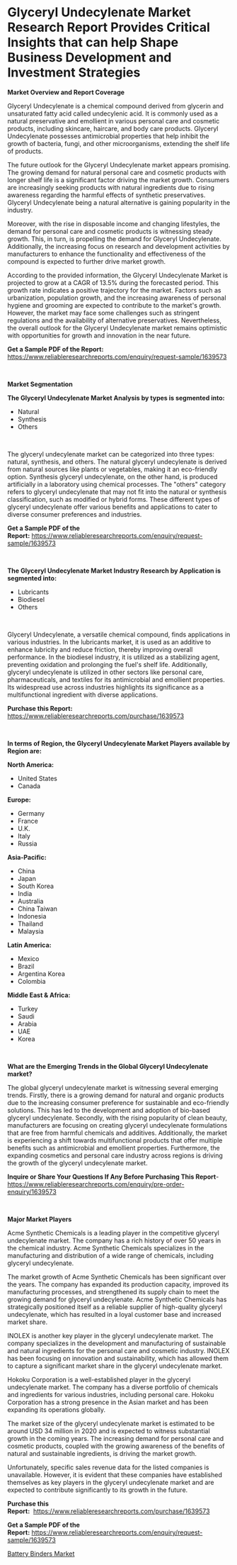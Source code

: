 <p><h1>Glyceryl Undecylenate Market Research Report Provides Critical Insights that can help Shape Business Development and Investment Strategies</h1></p><p><strong>Market Overview and Report Coverage</strong></p>
<p><p>Glyceryl Undecylenate is a chemical compound derived from glycerin and unsaturated fatty acid called undecylenic acid. It is commonly used as a natural preservative and emollient in various personal care and cosmetic products, including skincare, haircare, and body care products. Glyceryl Undecylenate possesses antimicrobial properties that help inhibit the growth of bacteria, fungi, and other microorganisms, extending the shelf life of products.</p><p>The future outlook for the Glyceryl Undecylenate market appears promising. The growing demand for natural personal care and cosmetic products with longer shelf life is a significant factor driving the market growth. Consumers are increasingly seeking products with natural ingredients due to rising awareness regarding the harmful effects of synthetic preservatives. Glyceryl Undecylenate being a natural alternative is gaining popularity in the industry.</p><p>Moreover, with the rise in disposable income and changing lifestyles, the demand for personal care and cosmetic products is witnessing steady growth. This, in turn, is propelling the demand for Glyceryl Undecylenate. Additionally, the increasing focus on research and development activities by manufacturers to enhance the functionality and effectiveness of the compound is expected to further drive market growth.</p><p>According to the provided information, the Glyceryl Undecylenate Market is projected to grow at a CAGR of 13.5% during the forecasted period. This growth rate indicates a positive trajectory for the market. Factors such as urbanization, population growth, and the increasing awareness of personal hygiene and grooming are expected to contribute to the market's growth. However, the market may face some challenges such as stringent regulations and the availability of alternative preservatives. Nevertheless, the overall outlook for the Glyceryl Undecylenate market remains optimistic with opportunities for growth and innovation in the near future.</p></p>
<p><strong>Get a Sample PDF of the Report:</strong> <a href="https://www.reliableresearchreports.com/enquiry/request-sample/1639573">https://www.reliableresearchreports.com/enquiry/request-sample/1639573</a></p>
<p>&nbsp;</p>
<p><strong>Market Segmentation</strong></p>
<p><strong>The Glyceryl Undecylenate Market Analysis by types is segmented into:</strong></p>
<p><ul><li>Natural</li><li>Synthesis</li><li>Others</li></ul></p>
<p>&nbsp;</p>
<p><p>The glyceryl undecylenate market can be categorized into three types: natural, synthesis, and others. The natural glyceryl undecylenate is derived from natural sources like plants or vegetables, making it an eco-friendly option. Synthesis glyceryl undecylenate, on the other hand, is produced artificially in a laboratory using chemical processes. The "others" category refers to glyceryl undecylenate that may not fit into the natural or synthesis classification, such as modified or hybrid forms. These different types of glyceryl undecylenate offer various benefits and applications to cater to diverse consumer preferences and industries.</p></p>
<p><strong>Get a Sample PDF of the Report:</strong>&nbsp;<a href="https://www.reliableresearchreports.com/enquiry/request-sample/1639573">https://www.reliableresearchreports.com/enquiry/request-sample/1639573</a></p>
<p>&nbsp;</p>
<p><strong>The Glyceryl Undecylenate Market Industry Research by Application is segmented into:</strong></p>
<p><ul><li>Lubricants</li><li>Biodiesel</li><li>Others</li></ul></p>
<p>&nbsp;</p>
<p><p>Glyceryl Undecylenate, a versatile chemical compound, finds applications in various industries. In the lubricants market, it is used as an additive to enhance lubricity and reduce friction, thereby improving overall performance. In the biodiesel industry, it is utilized as a stabilizing agent, preventing oxidation and prolonging the fuel's shelf life. Additionally, glyceryl undecylenate is utilized in other sectors like personal care, pharmaceuticals, and textiles for its antimicrobial and emollient properties. Its widespread use across industries highlights its significance as a multifunctional ingredient with diverse applications.</p></p>
<p><strong>Purchase this Report:</strong>&nbsp; <a href="https://www.reliableresearchreports.com/purchase/1639573">https://www.reliableresearchreports.com/purchase/1639573</a></p>
<p>&nbsp;</p>
<p><strong>In terms of Region, the Glyceryl Undecylenate Market Players available by Region are:</strong></p>
<p>
    <p> <strong> North America: </strong>
        <ul>
            <li>United States</li>
            <li>Canada</li>
        </ul>
        </p> 
    <p> <strong> Europe: </strong>
        <ul>
            <li>Germany</li>
            <li>France</li>
            <li>U.K.</li>
            <li>Italy</li>
            <li>Russia</li>
        </ul>
        </p> 
    <p> <strong> Asia-Pacific: </strong>
        <ul>
            <li>China</li>
            <li>Japan</li>
            <li>South Korea</li>
            <li>India</li>
            <li>Australia</li>
            <li>China Taiwan</li>
            <li>Indonesia</li>
            <li>Thailand</li>
            <li>Malaysia</li>
        </ul>
        </p> 
    <p> <strong> Latin America: </strong>
        <ul>
            <li>Mexico</li>
            <li>Brazil</li>
            <li>Argentina Korea</li>
            <li>Colombia</li>
        </ul>
        </p> 
    <p> <strong> Middle East & Africa: </strong>
        <ul>
            <li>Turkey</li>
            <li>Saudi</li>
            <li>Arabia</li>
            <li>UAE</li>
            <li>Korea</li>
        </ul>
    </p>
    </p>
<p>&nbsp;</p>
<p><strong>What are the Emerging Trends in the Global Glyceryl Undecylenate market?</strong></p>
<p><p>The global glyceryl undecylenate market is witnessing several emerging trends. Firstly, there is a growing demand for natural and organic products due to the increasing consumer preference for sustainable and eco-friendly solutions. This has led to the development and adoption of bio-based glyceryl undecylenate. Secondly, with the rising popularity of clean beauty, manufacturers are focusing on creating glyceryl undecylenate formulations that are free from harmful chemicals and additives. Additionally, the market is experiencing a shift towards multifunctional products that offer multiple benefits such as antimicrobial and emollient properties. Furthermore, the expanding cosmetics and personal care industry across regions is driving the growth of the glyceryl undecylenate market.</p></p>
<p><strong>Inquire or Share Your Questions If Any Before Purchasing This Report</strong>- <a href="https://www.reliableresearchreports.com/enquiry/pre-order-enquiry/1639573">https://www.reliableresearchreports.com/enquiry/pre-order-enquiry/1639573</a></p>
<p>&nbsp;</p>
<p><strong>Major Market Players</strong></p>
<p><p>Acme Synthetic Chemicals is a leading player in the competitive glyceryl undecylenate market. The company has a rich history of over 50 years in the chemical industry. Acme Synthetic Chemicals specializes in the manufacturing and distribution of a wide range of chemicals, including glyceryl undecylenate.</p><p>The market growth of Acme Synthetic Chemicals has been significant over the years. The company has expanded its production capacity, improved its manufacturing processes, and strengthened its supply chain to meet the growing demand for glyceryl undecylenate. Acme Synthetic Chemicals has strategically positioned itself as a reliable supplier of high-quality glyceryl undecylenate, which has resulted in a loyal customer base and increased market share.</p><p>INOLEX is another key player in the glyceryl undecylenate market. The company specializes in the development and manufacturing of sustainable and natural ingredients for the personal care and cosmetic industry. INOLEX has been focusing on innovation and sustainability, which has allowed them to capture a significant market share in the glyceryl undecylenate market.</p><p>Hokoku Corporation is a well-established player in the glyceryl undecylenate market. The company has a diverse portfolio of chemicals and ingredients for various industries, including personal care. Hokoku Corporation has a strong presence in the Asian market and has been expanding its operations globally.</p><p>The market size of the glyceryl undecylenate market is estimated to be around USD 34 million in 2020 and is expected to witness substantial growth in the coming years. The increasing demand for personal care and cosmetic products, coupled with the growing awareness of the benefits of natural and sustainable ingredients, is driving the market growth.</p><p>Unfortunately, specific sales revenue data for the listed companies is unavailable. However, it is evident that these companies have established themselves as key players in the glyceryl undecylenate market and are expected to contribute significantly to its growth in the future.</p></p>
<p><strong>Purchase this Report:</strong>&nbsp;&nbsp;<a href="https://www.reliableresearchreports.com/purchase/1639573">https://www.reliableresearchreports.com/purchase/1639573</a></p>
<p></p>
<p><strong>Get a Sample PDF of the Report:</strong>&nbsp;<a href="https://www.reliableresearchreports.com/enquiry/request-sample/1639573">https://www.reliableresearchreports.com/enquiry/request-sample/1639573</a></p>
<p><p><a href="https://github.com/RickHolmes3/Market-Research-Report-List-2/blob/main/battery-binders-market.md">Battery Binders Market</a></p></p>